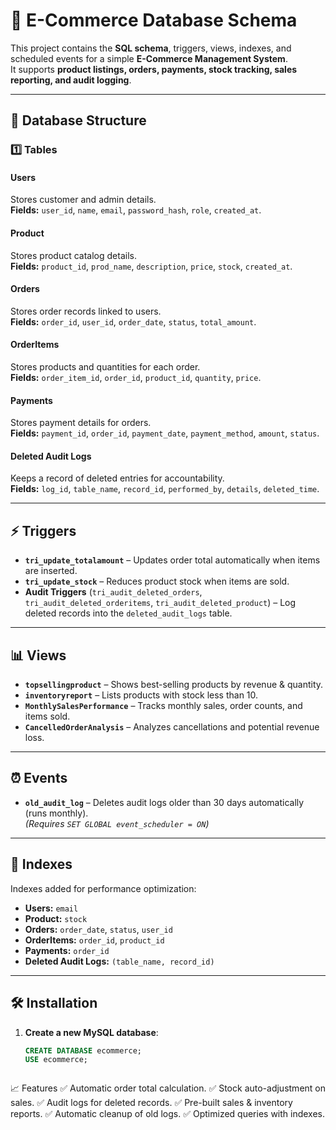 # 🛒 E-Commerce Database Schema

This project contains the **SQL schema**, triggers, views, indexes, and scheduled events for a simple **E-Commerce Management System**.  
It supports **product listings, orders, payments, stock tracking, sales reporting, and audit logging**.

---

## 📂 Database Structure

### 1️⃣ Tables

#### **Users**
Stores customer and admin details.  
**Fields:** `user_id`, `name`, `email`, `password_hash`, `role`, `created_at`.

#### **Product**
Stores product catalog details.  
**Fields:** `product_id`, `prod_name`, `description`, `price`, `stock`, `created_at`.

#### **Orders**
Stores order records linked to users.  
**Fields:** `order_id`, `user_id`, `order_date`, `status`, `total_amount`.

#### **OrderItems**
Stores products and quantities for each order.  
**Fields:** `order_item_id`, `order_id`, `product_id`, `quantity`, `price`.

#### **Payments**
Stores payment details for orders.  
**Fields:** `payment_id`, `order_id`, `payment_date`, `payment_method`, `amount`, `status`.

#### **Deleted Audit Logs**
Keeps a record of deleted entries for accountability.  
**Fields:** `log_id`, `table_name`, `record_id`, `performed_by`, `details`, `deleted_time`.

---

## ⚡ Triggers

- **`tri_update_totalamount`** – Updates order total automatically when items are inserted.  
- **`tri_update_stock`** – Reduces product stock when items are sold.  
- **Audit Triggers** (`tri_audit_deleted_orders`, `tri_audit_deleted_orderitems`, `tri_audit_deleted_product`) – Log deleted records into the `deleted_audit_logs` table.

---

## 📊 Views

- **`topsellingproduct`** – Shows best-selling products by revenue & quantity.  
- **`inventoryreport`** – Lists products with stock less than 10.  
- **`MonthlySalesPerformance`** – Tracks monthly sales, order counts, and items sold.  
- **`CancelledOrderAnalysis`** – Analyzes cancellations and potential revenue loss.

---

## ⏰ Events

- **`old_audit_log`** – Deletes audit logs older than 30 days automatically (runs monthly).  
  *(Requires `SET GLOBAL event_scheduler = ON`)*

---

## 📌 Indexes

Indexes added for performance optimization:

- **Users:** `email`
- **Product:** `stock`
- **Orders:** `order_date`, `status`, `user_id`
- **OrderItems:** `order_id`, `product_id`
- **Payments:** `order_id`
- **Deleted Audit Logs:** `(table_name, record_id)`

---

## 🛠 Installation

1. **Create a new MySQL database**:
   ```sql
   CREATE DATABASE ecommerce;
   USE ecommerce;


   
📈 Features
✅ Automatic order total calculation.
✅ Stock auto-adjustment on sales.
✅ Audit logs for deleted records.
✅ Pre-built sales & inventory reports.
✅ Automatic cleanup of old logs.
✅ Optimized queries with indexes.
